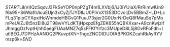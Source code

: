 $START$LikV4QzSqxvJ3FkSeYOP0npPZgT4m1LXVbj6/iJ0iYUiaX/RrRImwlUn9f6s95+S6Wa1IUiuuEUjn3xCyZjTJYDIlJU0PiVxX1353DCvoIjDv5BBmZ+LD+LcFLq31pipCYXpxiHoWnmdeHBGvQ1FuuJ73sjer2G0UxrNrDeQ8fMauSq7pMomPeU/iZJ6t5nzEI8u2T98wVYLdKTjHpxpzEfgZEK655hQBKXxar+A9cnKwjzlfJhmggOzfvptHjhh0aegFUAaMNZ7q5sFFKfYrfzc3MUpeD8L5j8OvRFoFdh+IutlBEGJ7DPHzAANOQ2PKuvptXN+1hgcZNCDIDUOfABPKOKZcahRkAyRYVmzp6k=$END$